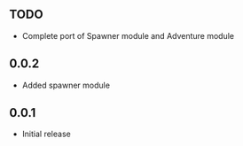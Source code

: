 ## TODO
* Complete port of Spawner module and Adventure module

## 0.0.2
* Added spawner module

## 0.0.1
* Initial release